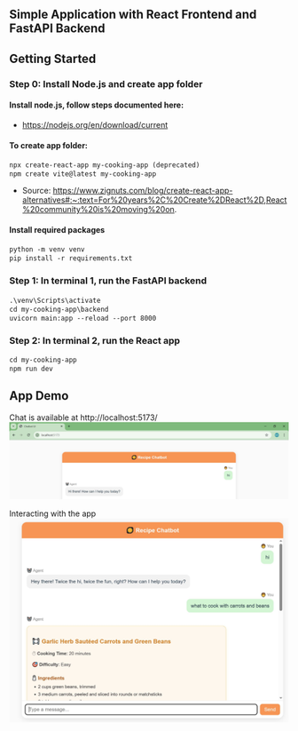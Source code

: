 ## Simple Application with React Frontend and FastAPI Backend

## Getting Started

### Step 0: Install Node.js and create app folder

#### Install node.js, follow steps documented here:
- https://nodejs.org/en/download/current

#### To create app folder:
```
npx create-react-app my-cooking-app (deprecated)
npm create vite@latest my-cooking-app
```
- Source: https://www.zignuts.com/blog/create-react-app-alternatives#:~:text=For%20years%2C%20Create%2DReact%2D,React%20community%20is%20moving%20on.

#### Install required packages
```
python -m venv venv
pip install -r requirements.txt
```

### Step 1: In terminal 1, run the FastAPI backend
```
.\venv\Scripts\activate
cd my-cooking-app\backend
uvicorn main:app --reload --port 8000
```

### Step 2: In terminal 2, run the React app
```
cd my-cooking-app
npm run dev
```

## App Demo
Chat is available at http://localhost:5173/
![App Demo](demo2.JPG)

Interacting with the app
![App Demo](demo.JPG)